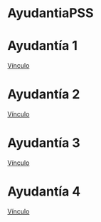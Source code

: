 # AyudantiaPSS

# Ayudantía 1

[Vínculo](https://github.com/NicolasAraya932/AyudantiaPSS/blob/main/Ayudantia%201/Ayudantia1.pdf)

# Ayudantía 2

[Vínculo](https://github.com/NicolasAraya932/AyudantiaPSS/blob/main/Ayudantia%202/Ayudantia2.pdf)

# Ayudantía 3

[Vínculo](https://github.com/NicolasAraya932/AyudantiaPSS/blob/main/Ayudantia%203/Ayudantia%203.pdf)

# Ayudantía 4

[Vínculo](https://github.com/NicolasAraya932/AyudantiaPSS/blob/main/Ayudantia%204/Ayudantia4.pdf)
